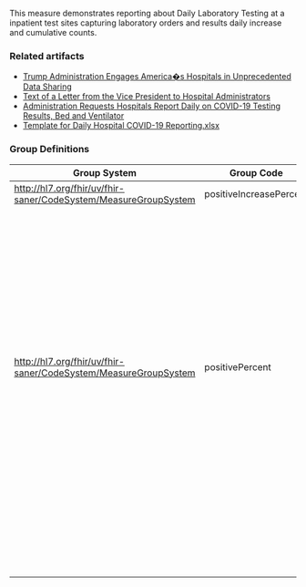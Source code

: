 <!-- Measure-FEMADailyHospitalCOVID19Reporting-intro.md {% comment %}
*****************************************************************************************
*                            WARNING: DO NOT EDIT THIS FILE                             *
*                                                                                       *
* This file is generated by SUSHI. Any edits you make to this file will be overwritten. *
*                                                                                       *
* To change the contents of this file, edit the original source file at:                *
* ig-data\input\includes\Measure-FEMADailyHospitalCOVID19Reporting-intro.md             *
*****************************************************************************************
{% endcomment %} -->

<p>This measure demonstrates reporting about Daily Laboratory Testing at a inpatient test sites capturing laboratory orders and results daily increase and cumulative counts.</p>

<div>
<h3>Related artifacts</h3>

<ul>
<li><a href='https://www.cms.gov/newsroom/press-releases/trump-administration-engages-americas-hospitals-unprecedented-data-sharing'>Trump Administration Engages America�s Hospitals in Unprecedented Data Sharing
<li><a href='https://www.whitehouse.gov/briefings-statements/text-letter-vice-president-hospital-administrators/'>Text of a Letter from the Vice President to Hospital Administrators</a></li>
<li><a href='https://www.aha.org/advisory/2020-03-30-coronavirus-update-administration-requests-hospitals-report-daily-covid-19'>Administration Requests Hospitals Report Daily on COVID-19 Testing Results, Bed and Ventilator</a></li>
<li><a href='https://images.magnetmail.net/images/clients/AHA_MCHF/attach/2020/March/0330/Template_for_Daily_Hospital_COVID19_Reporting.xlsx'>Template for Daily Hospital COVID-19 Reporting.xlsx</a></li>
</ul>

<div>
<h3>Group Definitions</h3>

Group System|Group Code|Population System|Population Code
------------|----------|-----------------|---------------
http://hl7.org/fhir/uv/fhir-saner/CodeSystem/MeasureGroupSystem|positiveIncreasePercent|<nobr/>|<nobr/>
<nobr/>|<nobr/>|http://hl7.org/fhir/uv/fhir-saner/CodeSystem/MeasuredValues<br/>http://terminology.hl7.org/CodeSystem/measure-population|totalOrdersIncrease<br/>initial-population
<nobr/>|<nobr/>|http://hl7.org/fhir/uv/fhir-saner/CodeSystem/MeasuredValues<br/>http://terminology.hl7.org/CodeSystem/measure-population|totalTestResultsIncrease<br/>denominator
<nobr/>|<nobr/>|http://hl7.org/fhir/uv/fhir-saner/CodeSystem/MeasuredValues<br/>http://terminology.hl7.org/CodeSystem/measure-population|positiveIncrease<br/>numerator
http://hl7.org/fhir/uv/fhir-saner/CodeSystem/MeasureGroupSystem|positivePercent|<nobr/>|<nobr/>
<nobr/>|<nobr/>|http://hl7.org/fhir/uv/fhir-saner/CodeSystem/MeasuredValues<br/>http://terminology.hl7.org/CodeSystem/measure-population|totalOrders<br/>initial-population
<nobr/>|<nobr/>|http://hl7.org/fhir/uv/fhir-saner/CodeSystem/MeasuredValues<br/>http://terminology.hl7.org/CodeSystem/measure-population|totalTestResults<br/>denominator
<nobr/>|<nobr/>|http://hl7.org/fhir/uv/fhir-saner/CodeSystem/MeasuredValues<br/>http://terminology.hl7.org/CodeSystem/measure-population|positive<br/>numerator
<nobr/>|<nobr/>|http://hl7.org/fhir/uv/fhir-saner/CodeSystem/MeasuredValues<br/>http://terminology.hl7.org/CodeSystem/measure-population|rejected<br/>denominator-exclusion
